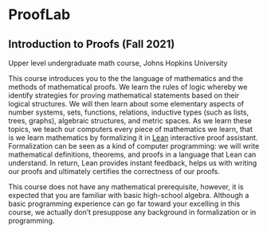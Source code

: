 # ProofLab

## Introduction to Proofs (Fall 2021)
Upper level undergraduate math course, Johns Hopkins University

This course introduces you to the the language of mathematics and the methods of mathematical proofs. We learn the rules of logic whereby we identify strategies for proving mathematical statements based on their logical structures. We will then learn about some elementary aspects of number systems, sets, functions, relations, inductive types (such as lists, trees, graphs), algebraic structures, and metric spaces. As we learn these topics, we teach our computers every piece of mathematics we learn, that is we learn mathematics by formalizing it in [Lean](https://leanprover.github.io) interactive proof assistant. Formalization can be seen as a kind of computer programming: we will write mathematical definitions, theorems, and proofs in a language that Lean can understand. In return, Lean provides instant feedback, helps us with writing our proofs and ultimately certifies the correctness of our proofs.

This course does not have any mathematical prerequisite, however, it is expected that you are familiar with basic high-school algebra. Although a basic programming experience can go far toward your excelling in this course, we actually don’t presuppose any background in formalization or in programming.
